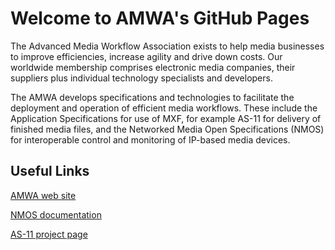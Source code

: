 # Welcome to AMWA's GitHub Pages

The Advanced Media Workflow Association exists to help media businesses to improve efficiencies,
increase agility and drive down costs.  Our worldwide membership comprises electronic media companies,
their suppliers plus individual technology specialists and developers.

The AMWA develops specifications and technologies to facilitate the deployment and operation of efficient media workflows.
These include the Application Specifications for use of MXF, for example AS-11 for delivery of finished media files,
and the Networked Media Open Specifications (NMOS) for interoperable control and monitoring of IP-based media devices.

## Useful Links

[AMWA web site](https://amwa.tv)

[NMOS documentation](https://amwa-tv.github.io/nmos)

[AS-11 project page](https://amwa.tv/projects/AS-11.shtml)

